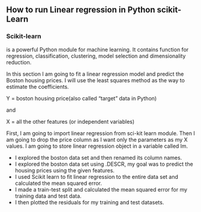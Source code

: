 ## How to run Linear regression in Python scikit-Learn

### Scikit-learn
 is a powerful Python module for machine learning. It contains function for regression, classification, clustering, model selection and dimensionality reduction.


In this section I am going to fit a linear regression model and predict the Boston housing prices. I will use the least squares method as the way to estimate the coefficients.

Y = boston housing price(also called “target” data in Python)

and

X = all the other features (or independent variables)

First, I am going to import linear regression from sci-kit learn module. Then I am going to drop the price column as I want only the parameters as my X values. I am going to store linear regression object in a variable called lm.


- I explored the boston data set and then renamed its column names.
- I explored the boston data set using .DESCR, my goal was to predict the housing prices using the given features.
- I used Scikit learn to fit linear regression to the entire data set and calculated the mean squared error.
- I made a train-test split and calculated the mean squared error for my training data and test data.
- I then plotted the residuals for my training and test datasets.